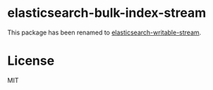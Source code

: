 # elasticsearch-bulk-index-stream

This package has been renamed to [elasticsearch-writable-stream](https://github.com/voldern/elasticsearch-writable-stream).

# License

MIT
